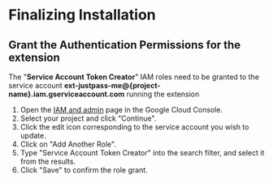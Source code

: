 # Finalizing Installation
## Grant the Authentication Permissions for the extension

The "**Service Account Token Creator**" IAM roles need to be granted to the service account **ext-justpass-me@{project-name}.iam.gserviceaccount.com** running the extension

1. Open the [IAM and admin](https://console.cloud.google.com/project/_/iam-admin) page in the Google Cloud Console.
2. Select your project and click "Continue".
3. Click the edit icon corresponding to the service account you wish to update.
4. Click on "Add Another Role".
5. Type "Service Account Token Creator" into the search filter, and select it from the results.
6. Click "Save" to confirm the role grant.
